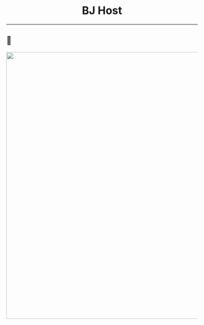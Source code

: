 <h1 align="center">BJ Host</h1>
<p align="center"> </p>

 ---
## 🎥 
<p align='center'>
<img src='./.github/bjhost.gif' width='700'>
</p>
